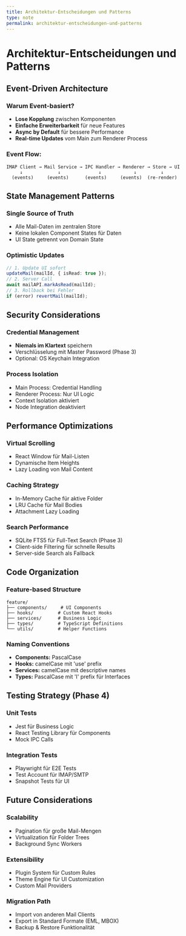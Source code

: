 ```yaml
---
title: Architektur-Entscheidungen und Patterns
type: note
permalink: architektur-entscheidungen-und-patterns
---
```


# Architektur-Entscheidungen und Patterns

## Event-Driven Architecture

### Warum Event-basiert?
- **Lose Kopplung** zwischen Komponenten
- **Einfache Erweiterbarkeit** für neue Features
- **Async by Default** für bessere Performance
- **Real-time Updates** vom Main zum Renderer Process

### Event Flow:
```
IMAP Client → Mail Service → IPC Handler → Renderer → Store → UI
     ↓             ↓              ↓            ↓         ↓
  (events)     (events)      (events)     (events)  (re-render)
```

## State Management Patterns

### Single Source of Truth
- Alle Mail-Daten im zentralen Store
- Keine lokalen Component States für Daten
- UI State getrennt von Domain State

### Optimistic Updates
```typescript
// 1. Update UI sofort
updateMail(mailId, { isRead: true });
// 2. Server Call
await mailAPI.markAsRead(mailId);
// 3. Rollback bei Fehler
if (error) revertMail(mailId);
```

## Security Considerations

### Credential Management
- **Niemals im Klartext** speichern
- Verschlüsselung mit Master Password (Phase 3)
- Optional: OS Keychain Integration

### Process Isolation
- Main Process: Credential Handling
- Renderer Process: Nur UI Logic
- Context Isolation aktiviert
- Node Integration deaktiviert

## Performance Optimizations

### Virtual Scrolling
- React Window für Mail-Listen
- Dynamische Item Heights
- Lazy Loading von Mail Content

### Caching Strategy
- In-Memory Cache für aktive Folder
- LRU Cache für Mail Bodies
- Attachment Lazy Loading

### Search Performance
- SQLite FTS5 für Full-Text Search (Phase 3)
- Client-side Filtering für schnelle Results
- Server-side Search als Fallback

## Code Organization

### Feature-based Structure
```
feature/
├── components/     # UI Components
├── hooks/         # Custom React Hooks
├── services/      # Business Logic
├── types/         # TypeScript Definitions
└── utils/         # Helper Functions
```

### Naming Conventions
- **Components:** PascalCase
- **Hooks:** camelCase mit 'use' prefix
- **Services:** camelCase mit descriptive names
- **Types:** PascalCase mit 'I' prefix für Interfaces

## Testing Strategy (Phase 4)

### Unit Tests
- Jest für Business Logic
- React Testing Library für Components
- Mock IPC Calls

### Integration Tests
- Playwright für E2E Tests
- Test Account für IMAP/SMTP
- Snapshot Tests für UI

## Future Considerations

### Scalability
- Pagination für große Mail-Mengen
- Virtualization für Folder Trees
- Background Sync Workers

### Extensibility
- Plugin System für Custom Rules
- Theme Engine für UI Customization
- Custom Mail Providers

### Migration Path
- Import von anderen Mail Clients
- Export in Standard Formate (EML, MBOX)
- Backup & Restore Funktionalität